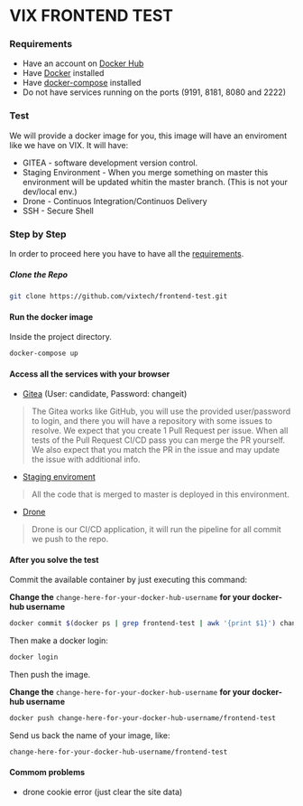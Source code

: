 # VIX FRONTEND TEST

### Requirements
- Have an account on [Docker Hub](https://hub.docker.com/)
- Have [Docker](https://docs.docker.com/engine/install/) installed
- Have [docker-compose](https://docs.docker.com/compose/install/) installed
- Do not have services running on the ports (9191, 8181, 8080 and 2222)

### Test

We will provide a docker image for you, this image will have an enviroment like we have on VIX. It will have:

- GITEA - software development version control.
- Staging Environment - When you merge something on master this environment will be updated whitin the master branch. (This is not your dev/local env.)
- Drone - Continuos Integration/Continuos Delivery
- SSH - Secure Shell 

### Step by Step

In order to proceed here you have to have all the [requirements](https://github.com/vixtech/frontend-test#requirements).

##### Clone the Repo

```bash
git clone https://github.com/vixtech/frontend-test.git
```

#### Run the docker image

Inside the project directory.
```bash
docker-compose up
```

#### Access all the services with your browser

- [Gitea](http://localhost:9191) (User: candidate, Password: changeit)
> The Gitea works like GitHub, you will use the provided user/password to login, and there you will have a repository with some issues to resolve. We expect that you create 1 Pull Request per issue. When all tests of the Pull Request CI/CD pass you can merge the PR yourself. We also expect that you match the PR in the issue and may update the issue with additional info. 
- [Staging enviroment](http://localhost:8181)
> All the code that is merged to master is deployed in this environment.
- [Drone](http://localhost:8080)
> Drone is our CI/CD application, it will run the pipeline for all commit we push to the repo.


#### After you solve the test

Commit the available container by just executing this command:

**Change the** `change-here-for-your-docker-hub-username` **for your docker-hub username**

```bash
docker commit $(docker ps | grep frontend-test | awk '{print $1}') change-here-for-your-docker-hub-username/frontend-test
```

Then make a docker login:

```bash
docker login
```

Then push the image.

**Change the** `change-here-for-your-docker-hub-username` **for your docker-hub username**

```bash
docker push change-here-for-your-docker-hub-username/frontend-test
```

Send us back the name of your image, like:

```
change-here-for-your-docker-hub-username/frontend-test
```

#### Commom problems
- drone cookie error (just clear the site data)
